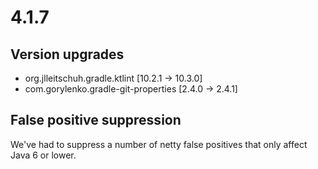 # 4.1.7

## Version upgrades
 - org.jlleitschuh.gradle.ktlint [10.2.1 -> 10.3.0]
 - com.gorylenko.gradle-git-properties [2.4.0 -> 2.4.1]

## False positive suppression
We've had to suppress a number of netty false positives that only affect Java 6 or lower.

